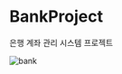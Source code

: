 # BankProject
은행 계좌 관리 시스템 프로젝트

![bank](https://user-images.githubusercontent.com/98399697/192944858-fb311656-11f8-4b55-bad6-0e58a23a15cf.png)
